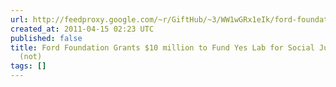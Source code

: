 ```yaml
---
url: http://feedproxy.google.com/~r/GiftHub/~3/WW1wGRx1eIk/ford-foundation-grants-10-million-to-fund-yes-lab-for-social-justice-and-peace-not.html
created_at: 2011-04-15 02:23 UTC
published: false
title: Ford Foundation Grants $10 million to Fund Yes Lab for Social Justice and Peace
  (not)
tags: []
---
```



